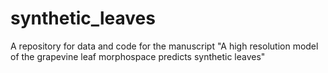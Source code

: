 # synthetic_leaves
A repository for data and code for the manuscript "A high resolution model of the grapevine leaf morphospace predicts synthetic leaves"
